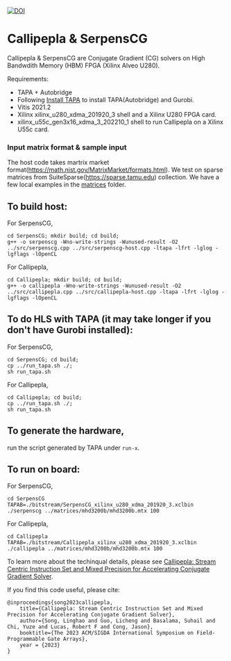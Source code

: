 [![DOI](https://zenodo.org/badge/547376034.svg)](https://zenodo.org/badge/latestdoi/547376034)

# Callipepla & SerpensCG

Callipepla & SerpensCG are Conjugate Gradient (CG) solvers on High Bandwdith Memory (HBM) FPGA (Xilinx Alveo U280). 

Requirements: 
+ TAPA + Autobridge
+ Following [Install TAPA](https://tapa.readthedocs.io/en/release/installation.html) to install TAPA(Autobridge) and Gurobi.
+ Vitis 2021.2
+ Xilinx xilinx_u280_xdma_201920_3 shell and a Xilinx U280 FPGA card.
+ xilinx_u55c_gen3x16_xdma_3_202210_1 shell to run Callipepla on a Xilinx U55c card.

### Input matrix format & sample input
The host code takes martrix market format(https://math.nist.gov/MatrixMarket/formats.html). We test on sparse matrices from SuiteSparse(https://sparse.tamu.edu) collection. We have a few local examples in the [matrices](https://github.com/linghaosong/Callipepla/tree/main/matrices) folder.

## To build host:
For SerpensCG, 

    cd SerpensCG; mkdir build; cd build;
    g++ -o serpenscg -Wno-write-strings -Wunused-result -O2 ../src/serpenscg.cpp ../src/serpenscg-host.cpp -ltapa -lfrt -lglog -lgflags -lOpenCL 

For Callipepla, 

    cd Callipepla; mkdir build; cd build;
    g++ -o callipepla -Wno-write-strings -Wunused-result -O2 ../src/callipepla.cpp ../src/callipepla-host.cpp -ltapa -lfrt -lglog -lgflags -lOpenCL 

## To do HLS with TAPA (it may take longer if you don't have Gurobi installed):
For SerpensCG, 

    cd SerpensCG; cd build;
    cp ../run_tapa.sh ./;
    sh run_tapa.sh
    
For Callipepla, 

    cd Callipepla; cd build;
    cp ../run_tapa.sh ./;
    sh run_tapa.sh

## To generate the hardware, 
run the script generated by TAPA under ``run-x``.

## To run on board:
For SerpensCG, 

    cd SerpensCG
    TAPAB=./bitstream/SerpensCG_xilinx_u280_xdma_201920_3.xclbin ./serpenscg ../matrices/mhd3200b/mhd3200b.mtx 100

For Callipepla, 

    cd Callipepla
    TAPAB=./bitstream/Callipepla_xilinx_u280_xdma_201920_3.xclbin ./callipepla ../matrices/mhd3200b/mhd3200b.mtx 100



To learn more about the techinqual details, please see [Callipepla: Stream Centric Instruction Set and Mixed Precision for Accelerating Conjugate Gradient Solver](https://dl.acm.org/doi/10.1145/3543622.3573182).


If you find this code useful, please cite:

    @inproceedings{song2023callipepla,
        title={Callipepla: Stream Centric Instruction Set and Mixed Precision for Accelerating Conjugate Gradient Solver},
        author={Song, Linghao and Guo, Licheng and Basalama, Suhail and Chi, Yuze and Lucas, Robert F and Cong, Jason},
        booktitle={The 2023 ACM/SIGDA International Symposium on Field-Programmable Gate Arrays},
        year = {2023}
    }
